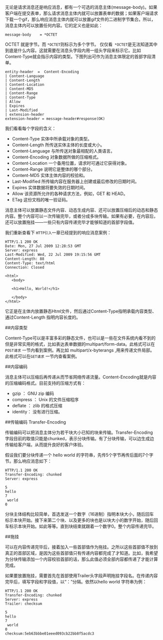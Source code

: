 无论是请求消息还是响应消息，都有一个可选的消息主体(message-body)。如果客户端在提交表单，那么请求消息主体内就可以放置表单的数据；如果客户端请求下载一个gif，那么响应消息主体内就可以放置gif文件的二进制字节集合。所以，消息主体内可以放置任何内容。它的定义也是如此：

    message-body    = *OCTET
    
OCTET 就是字节。而 `*OCTET`则标示为多个字节。
仅仅看` *OCTET`是无法知道其中到底是什么内容。这就需要在消息头字段内用一组头字段来标示它。比如Content-Type就会指示内容的类型。下图列出可作为消息主体限定的首部字段清单。

    entity-header  =  Content-Encoding        
    | Content-Language   
    | Content-Length         
    | Content-Location       
    | Content-MD5           
    | Content-Range           
    | Content-Type    
    | Allow        
    | Expires                 
    | Last-Modified        
    | extension-header
    extension-header = message-header#response(OK)     

我们看看每个字段的含义：

- Content-Type 实体中所承载对象的类型。
- Content-Length 所传送实体主体的长度或大小。
- Content-Language 与所传送对象最相配的人类语言。
- Content-Encoding 对象数据所做的压缩格式。
- Content-Location 一个备用位置，请求时可通过它获得对象。
- Content-Range 说明它是整体的哪个部分。
- Content-MD5 实体主体内容的校验和。
- Last-Modified 所传输内容在服务器上创建或最后修改的日期时间。
- Expires 实体数据将要失效的日期时间。
- Allow 该资源所允许的各种请求方法，例如，GET 和 HEAD。
- ETag 这份文档的唯一验证码。

消息主体可以放置静态文件内容、动态生成内容、还可以放置压缩后的动态和静态内容。整个内容可以一次传输完毕，或者分成多块传输。如果有必要，在内容后，还可以放置拖挂——一些只有内容传递完毕才能够知道的首部字段值。

我们重新查看下 `HTTP引入`一章已经提到的响应消息案例：


    HTTP/1.1 200 OK
    Date: Mon, 27 Jul 2009 12:28:53 GMT
    Server: express
    Last-Modified: Wed, 22 Jul 2009 19:15:56 GMT
    Content-Length: 88
    Content-Type: text/html
    Connection: Closed

    <html>
       <body>

       <h1>Hello, World!</h1>

       </body>
    </html>

它正是在主体内放置静态Html文件，然后通过Content-Type指明承载内容类型、通过Content-Length 指明内容长度的。

##内容类型 

Content-Type可以是丰富多彩的静态文件，也可以是一些在文件系统内看不到的但是非常实用的格式，比如表达表单数据的multipart/form-data。此格式可以在 `POST请求` 一节内看到案例。再比如 multipart/x-byterangs ,用来传递文件局部。此格式可以在`GET请求` 一节内查看案例。

##内容编码

消息主体可以压缩后再传递从而节省网络传递流量。Content-Encoding就是内容的压缩编码格式。目前支持的压缩方式有：

- gzip  ：     GNU zip 编码
- compress  ： Unix 的文件压缩程序
- deflate ：   zlib 的格式压缩
- identity：     没有进行压缩。

##传输编码 Transfer-Encoding

传输编码可以把消息主体分为若干块大小已知的块来传输。Transfer-Encoding 字段目前的取值只能是chunked，表示分块传输。有了分块传输，可以边生成边传输给客户端，从而提升良好的客户体验。

假设我们要分块传递一个 hello world 的字符串，先传5个字节再传后面的7个字节。那么响应消息如下：

    HTTP/1.1 200 OK
    Transfer-Encoding: chunked
    Server: express

    5
    hello
    7
     world
    0

分块主体结构比较简单，首选发送一个数字（16进制）指明本块大小，随后回车标示本块开始。接下来第二个块、以及更多的块也是以块大小的数字开始，随后回车标示本块开始。如此等等。直到块结束就跟着一个数字0。整个内容传递完毕。

##拖挂

可以在内容传递完毕后，接着加入一些首部值作为拖挂。之所以这些首部值不放到真正的首部区域，是因为这些首部值只有传递内容都完成了才知道。比如，我希望为分块传输添加一个内容校验首部的话，那么此值必须全部内容都传递了才能计算完成。

如果要放置拖挂，需要首先在首部使用Trailer头字段声明拖挂字段名。在传递内容完毕后，填写字段和字段值，以“：”分隔。依然以hello world 字符串为例：

    HTTP/1.1 200 OK
    Transfer-Encoding: chunked
    Server: express
    Trailer: checksum

    5
    hello
    7
     world
    0
    checksum:5eb63bbbe01eeed093cb22bb8f5acdc3   